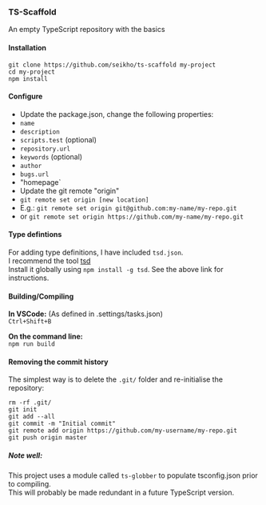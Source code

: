 ### TS-Scaffold
An empty TypeScript repository with the basics

#### Installation
```
git clone https://github.com/seikho/ts-scaffold my-project
cd my-project
npm install
```

#### Configure
- Update the package.json, change the following properties:
 - `name`
 - `description`
 - `scripts.test` (optional)
 - `repository.url` 
 - `keywords` (optional)
 - `author`
 - `bugs.url`
 - "homepage`
- Update the git remote "origin"
 - `git remote set origin [new location]`
 - E.g.: `git remote set origin git@github.com:my-name/my-repo.git`
 - or `git remote set origin https://github.com/my-name/my-repo.git`

#### Type defintions
For adding type definitions, I have included `tsd.json`.  
I recommend the tool [tsd](https://github.com/DefinitelyTyped/tsd)  
Install it globally using `npm install -g tsd`. See the above link for instructions.
 
#### Building/Compiling
**In VSCode:** (As defined in .settings/tasks.json)  
`Ctrl+Shift+B`


**On the command line:**  
`npm run build`

#### Removing the commit history
The simplest way is to delete the `.git/` folder and re-initialise the repository:
```
rm -rf .git/
git init
git add --all
git commit -m "Initial commit"
git remote add origin https://github.com/my-username/my-repo.git
git push origin master
```


##### Note well:
This project uses a module called `ts-globber` to populate tsconfig.json prior to compiling.  
This will probably be made redundant in a future TypeScript version.